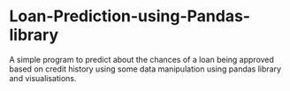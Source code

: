 # Loan-Prediction-using-Pandas-library
A simple program to predict about the chances of a loan being approved based on credit history using some data manipulation using pandas library and visualisations.

